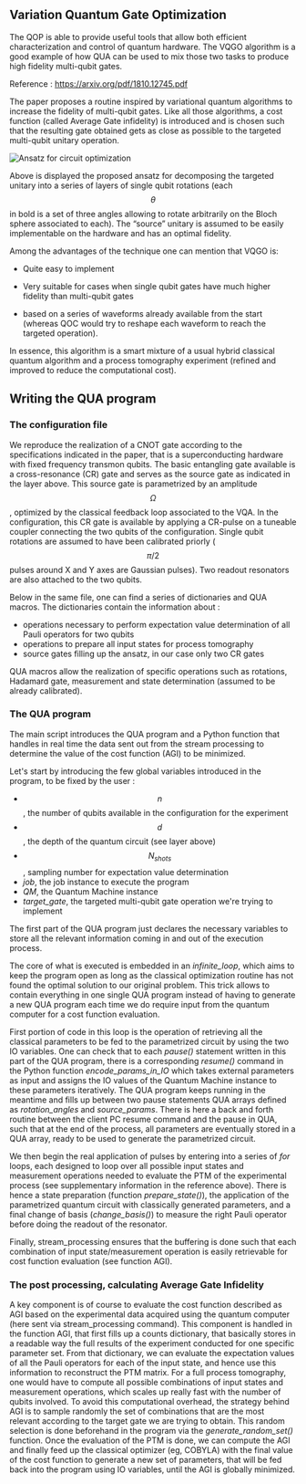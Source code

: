 ## Variation Quantum Gate Optimization
The QOP is able to provide useful tools that allow both efficient characterization and control of quantum hardware. The VQGO algorithm is a good example of how QUA can be used to mix those two tasks to produce high fidelity multi-qubit gates.

Reference : https://arxiv.org/pdf/1810.12745.pdf

The paper proposes a routine inspired by variational quantum algorithms to increase the fidelity of multi-qubit gates. Like all those algorithms, a cost function (called Average Gate infidelity) is introduced and is chosen such that the resulting gate obtained gets as close as possible to the targeted multi-qubit unitary operation. 

![Ansatz for circuit optimization](/Ansatz_image.png)

Above is displayed the proposed ansatz for decomposing the targeted unitary into a series of layers of single qubit rotations (each $$\theta$$ in bold is a set of three angles allowing to rotate arbitrarily on the Bloch sphere associated to each). The “source” unitary is assumed to be easily implementable on the hardware and has an optimal fidelity.

Among the advantages of the technique one can mention that VQGO is: 

- Quite easy to implement

- Very suitable for cases when single qubit gates have much higher fidelity than multi-qubit gates

- based on a series of waveforms already available from the start (whereas QOC would try to reshape each waveform to reach the targeted operation).

In essence, this algorithm is a smart mixture of a usual hybrid classical quantum algorithm and a process tomography experiment (refined and improved to reduce the computational cost).


## Writing the QUA program

### The configuration file

We reproduce the realization of a CNOT gate according to the specifications indicated in the paper, that is a superconducting hardware with fixed frequency transmon qubits. The basic entangling gate available is a cross-resonance (CR) gate and serves as the source gate as indicated in the layer above. This source gate is parametrized by an amplitude $$\Omega$$, optimized by the classical feedback loop associated to the VQA. In the configuration, this CR gate is available by applying a CR-pulse on a tuneable coupler connecting the two qubits of the configuration.
Single qubit rotations are assumed to have been calibrated priorly ($$\pi/2$$ pulses around X and Y axes are Gaussian pulses). Two readout resonators are also attached to the two qubits.

Below in the same file, one can find a series of dictionaries and QUA macros. The dictionaries contain the information about :
- operations necessary to perform expectation value determination of all Pauli operators for two qubits
- operations to prepare all input states for process tomography
- source gates filling up the ansatz, in our case only two CR gates

QUA macros allow the realization of specific operations such as rotations, Hadamard gate, measurement and state determination (assumed to be already calibrated).

### The QUA program
The main script introduces the QUA program and a Python function that handles in real time the data sent out from the stream processing to determine the value of the cost function (AGI) to be minimized.

Let's start by introducing the few global variables introduced in the program, to be fixed by the user : 
- $$n$$, the number of qubits available in the configuration for the experiment
- $$d$$, the depth of the quantum circuit (see layer above)
- $$N_{shots}$$, sampling number for expectation value determination
- *job*, the job instance to execute the program
- *QM*, the Quantum Machine instance
- *target_gate*, the targeted multi-qubit gate operation we're trying to implement

The first part of the QUA program just declares the necessary variables to store all the relevant information coming in and out of the execution process.

The core of what is executed is embedded in an *infinite_loop*, which aims to keep the program open as long as the classical optimization routine has not found the optimal solution to our original problem.
This trick allows to contain everything in one single QUA program instead of having to generate a new QUA program each time we do require input from the quantum computer for a cost function evaluation.

First portion of code in this loop is the operation of retrieving all the classical parameters to be fed to the parametrized circuit by using the two IO variables. One can check that to each *pause()* statement written in this part of the QUA program, there is a corresponding *resume()* command in the Python function *encode_params_in_IO* which takes external parameters as input and assigns the IO values of the Quantum Machine instance to these parameters iteratively. The QUA program keeps running in the meantime and fills up between two pause statements QUA arrays defined as *rotation_angles* and *source_params*. There is here a back and forth routine between the client PC resume command and the pause in QUA, such that at the end of the process, all parameters are eventually stored in a QUA array, ready to be used to generate the parametrized circuit.

We then begin the real application of pulses by entering into a series of *for* loops, each designed to loop over all possible input states and measurement operations needed to evaluate the PTM of the experimental process (see supplementary information in the reference above). There is hence a state preparation (function *prepare_state()*), the application of the parametrized quantum circuit with classically generated parameters, and a final change of basis (*change_basis()*) to measure the right Pauli operator before doing the readout of the resonator.

Finally, stream_processing ensures that the buffering is done such that each combination of input state/measurement operation is easily retrievable for cost function evaluation (see function AGI).

### The post processing, calculating Average Gate Infidelity

A key component is of course to evaluate the cost function described as AGI based on the experimental data acquired using the quantum computer (here sent via stream_processing command).
This component is handled in the function AGI, that first fills up a counts dictionary, that basically stores in a readable way the full results of the experiment conducted for one specific parameter set. From that dictionary, we can evaluate the expectation values of all the Pauli operators for each of the input state, and hence use this information to reconstruct the PTM matrix. For a full process tomography, one would have to compute all possible combinations of input states and measurement operations, which scales up really fast with the number of qubits involved. To avoid this computational overhead, the strategy behind AGI is to sample randomly the set of combinations that are the most relevant according to the target gate we are trying to obtain. This random selection is done beforehand in the program via the *generate_random_set()* function.
Once the evaluation of the PTM is done, we can compute the AGI and finally feed up the classical optimizer (eg, COBYLA) with the final value of the cost function to generate a new set of parameters, that will be fed back into the program using IO variables, until the AGI is globally minimized.








